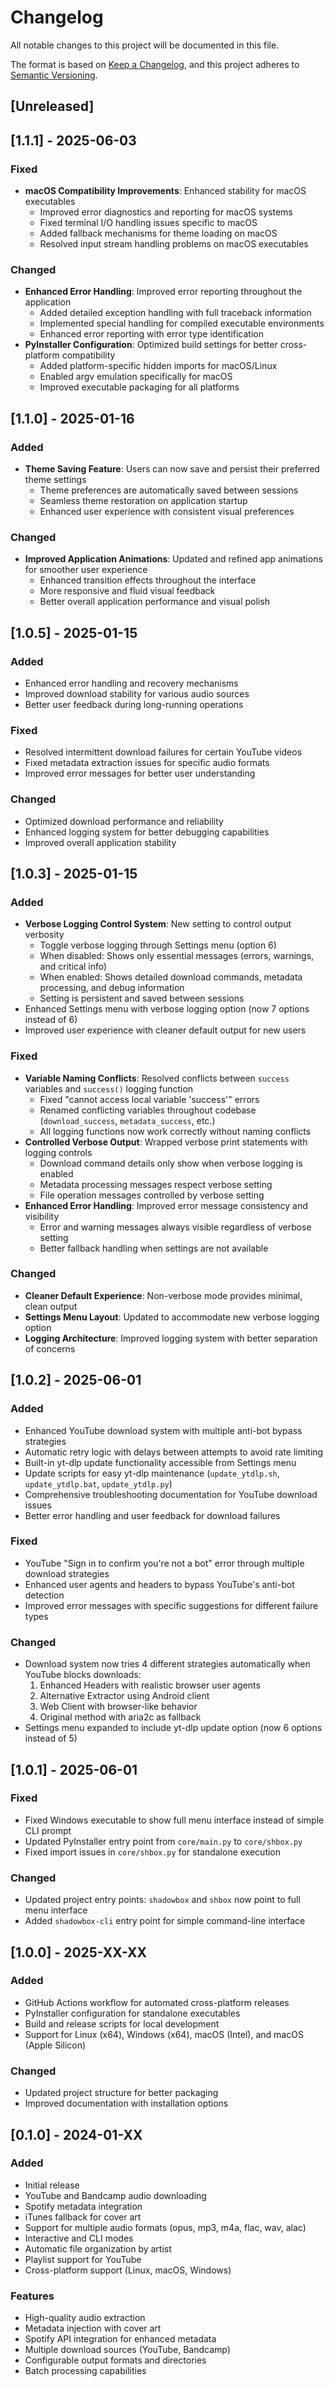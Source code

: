 # Changelog

All notable changes to this project will be documented in this file.

The format is based on [Keep a Changelog](https://keepachangelog.com/en/1.0.0/),
and this project adheres to [Semantic Versioning](https://semver.org/spec/v2.0.0.html).

## [Unreleased]

## [1.1.1] - 2025-06-03

### Fixed
- **macOS Compatibility Improvements**: Enhanced stability for macOS executables
  - Improved error diagnostics and reporting for macOS systems
  - Fixed terminal I/O handling issues specific to macOS
  - Added fallback mechanisms for theme loading on macOS
  - Resolved input stream handling problems on macOS executables

### Changed
- **Enhanced Error Handling**: Improved error reporting throughout the application
  - Added detailed exception handling with full traceback information
  - Implemented special handling for compiled executable environments
  - Enhanced error reporting with error type identification
- **PyInstaller Configuration**: Optimized build settings for better cross-platform compatibility
  - Added platform-specific hidden imports for macOS/Linux
  - Enabled argv emulation specifically for macOS
  - Improved executable packaging for all platforms

## [1.1.0] - 2025-01-16

### Added
- **Theme Saving Feature**: Users can now save and persist their preferred theme settings
  - Theme preferences are automatically saved between sessions
  - Seamless theme restoration on application startup
  - Enhanced user experience with consistent visual preferences

### Changed
- **Improved Application Animations**: Updated and refined app animations for smoother user experience
  - Enhanced transition effects throughout the interface
  - More responsive and fluid visual feedback
  - Better overall application performance and visual polish

## [1.0.5] - 2025-01-15

### Added
- Enhanced error handling and recovery mechanisms
- Improved download stability for various audio sources
- Better user feedback during long-running operations

### Fixed
- Resolved intermittent download failures for certain YouTube videos
- Fixed metadata extraction issues for specific audio formats
- Improved error messages for better user understanding

### Changed
- Optimized download performance and reliability
- Enhanced logging system for better debugging capabilities
- Improved overall application stability

## [1.0.3] - 2025-01-15

### Added
- **Verbose Logging Control System**: New setting to control output verbosity
  - Toggle verbose logging through Settings menu (option 6)
  - When disabled: Shows only essential messages (errors, warnings, and critical info)
  - When enabled: Shows detailed download commands, metadata processing, and debug information
  - Setting is persistent and saved between sessions
- Enhanced Settings menu with verbose logging option (now 7 options instead of 6)
- Improved user experience with cleaner default output for new users

### Fixed
- **Variable Naming Conflicts**: Resolved conflicts between `success` variables and `success()` logging function
  - Fixed "cannot access local variable 'success'" errors
  - Renamed conflicting variables throughout codebase (`download_success`, `metadata_success`, etc.)
  - All logging functions now work correctly without naming conflicts
- **Controlled Verbose Output**: Wrapped verbose print statements with logging controls
  - Download command details only show when verbose logging is enabled
  - Metadata processing messages respect verbose setting
  - File operation messages controlled by verbose setting
- **Enhanced Error Handling**: Improved error message consistency and visibility
  - Error and warning messages always visible regardless of verbose setting
  - Better fallback handling when settings are not available

### Changed
- **Cleaner Default Experience**: Non-verbose mode provides minimal, clean output
- **Settings Menu Layout**: Updated to accommodate new verbose logging option
- **Logging Architecture**: Improved logging system with better separation of concerns

## [1.0.2] - 2025-06-01

### Added
- Enhanced YouTube download system with multiple anti-bot bypass strategies
- Automatic retry logic with delays between attempts to avoid rate limiting
- Built-in yt-dlp update functionality accessible from Settings menu
- Update scripts for easy yt-dlp maintenance (`update_ytdlp.sh`, `update_ytdlp.bat`, `update_ytdlp.py`)
- Comprehensive troubleshooting documentation for YouTube download issues
- Better error handling and user feedback for download failures

### Fixed
- YouTube "Sign in to confirm you're not a bot" error through multiple download strategies
- Enhanced user agents and headers to bypass YouTube's anti-bot detection
- Improved error messages with specific suggestions for different failure types

### Changed
- Download system now tries 4 different strategies automatically when YouTube blocks downloads:
  1. Enhanced Headers with realistic browser user agents
  2. Alternative Extractor using Android client
  3. Web Client with browser-like behavior  
  4. Original method with aria2c as fallback
- Settings menu expanded to include yt-dlp update option (now 6 options instead of 5)

## [1.0.1] - 2025-06-01

### Fixed
- Fixed Windows executable to show full menu interface instead of simple CLI prompt
- Updated PyInstaller entry point from `core/main.py` to `core/shbox.py`
- Fixed import issues in `core/shbox.py` for standalone execution

### Changed
- Updated project entry points: `shadowbox` and `shbox` now point to full menu interface
- Added `shadowbox-cli` entry point for simple command-line interface

## [1.0.0] - 2025-XX-XX

### Added
- GitHub Actions workflow for automated cross-platform releases
- PyInstaller configuration for standalone executables
- Build and release scripts for local development
- Support for Linux (x64), Windows (x64), macOS (Intel), and macOS (Apple Silicon)

### Changed
- Updated project structure for better packaging
- Improved documentation with installation options

## [0.1.0] - 2024-01-XX

### Added
- Initial release
- YouTube and Bandcamp audio downloading
- Spotify metadata integration
- iTunes fallback for cover art
- Support for multiple audio formats (opus, mp3, m4a, flac, wav, alac)
- Interactive and CLI modes
- Automatic file organization by artist
- Playlist support for YouTube
- Cross-platform support (Linux, macOS, Windows)

### Features
- High-quality audio extraction
- Metadata injection with cover art
- Spotify API integration for enhanced metadata
- Multiple download sources (YouTube, Bandcamp)
- Configurable output formats and directories
- Batch processing capabilities
